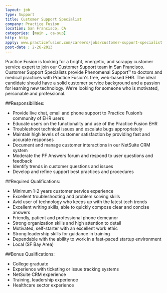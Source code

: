 ```yaml
---
layout: job
type: Support
title: Customer Support Specialist
company: Practice Fusion
location: San Francisco, CA
categories: [main , ca-sup]
http: http
apply: www.practicefusion.com/careers/jobs/customer-support-specialist.html
post-date : 2-26-2013
---
```


Practice Fusion is looking for a bright, energetic, and scrappy customer service expert to join our Customer Support team in San Francisco. Customer Support Specialists provide Phenomenal Support™ to doctors and medical practices with Practice Fusion's free, web-based EHR. The ideal candidate should have a solid customer service background and a passion for learning new technology. We’re looking for someone who is motivated, personable and professional.
 
##Responsibilities:

* Provide live chat, email and phone support to Practice Fusion’s community of EHR users
* Educate users on the functionality and use of the Practice Fusion EHR
* Troubleshoot technical issues and escalate bugs appropriately
* Maintain high levels of customer satisfaction by providing fast and accurate responses
* Document and manage customer interactions in our NetSuite CRM system
* Moderate the PF Answers forum and respond to user questions and feedback
* Identify trends in customer questions and issues
* Develop and refine support best practices and procedures

##Required Qualifications:

* Minimum 1-2 years customer service experience
* Excellent troubleshooting and problem solving skills
* Avid user of technology who keeps up with the latest tech trends
* Excellent writing skills, able to quickly compose clear and concise answers
* Friendly, patient and professional phone demeanor
* Strong organization skills and high attention to detail
* Motivated, self-starter with an excellent work ethic
* Strong leadership skills for guidance in training
* Dependable with the ability to work in a fast-paced startup environment
* Local (SF Bay Area)

##Bonus Qualifications:

* College graduate
* Experience with ticketing or issue tracking systems
* NetSuite CRM experience
* Training, leadership experience
* Healthcare sector experience
